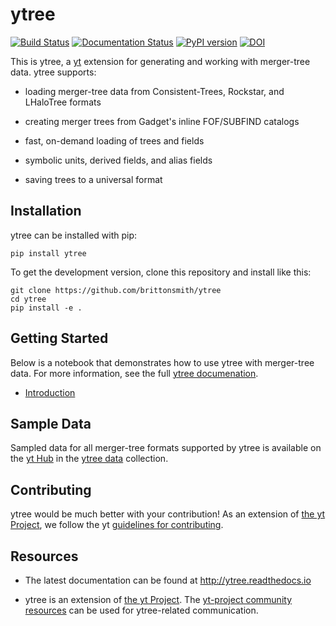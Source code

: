 # ytree

[![Build Status](https://travis-ci.org/brittonsmith/ytree.svg?branch=master)](https://travis-ci.org/brittonsmith/ytree)
[![Documentation Status](https://readthedocs.org/projects/ytree/badge/?version=master)](http://ytree.readthedocs.io/en/latest/?badge=latest)
[![PyPI version](https://badge.fury.io/py/ytree.svg)](https://badge.fury.io/py/ytree)
[![DOI](https://zenodo.org/badge/98564214.svg)](https://zenodo.org/badge/latestdoi/98564214)

This is ytree, a [yt](https://github.com/yt-project/yt) extension for generating and working with
merger-tree data.  ytree supports:

 * loading merger-tree data from Consistent-Trees, Rockstar, and LHaloTree formats

 * creating merger trees from Gadget's inline FOF/SUBFIND catalogs

 * fast, on-demand loading of trees and fields

 * symbolic units, derived fields, and alias fields

 * saving trees to a universal format

## Installation

ytree can be installed with pip:

```
pip install ytree
```

To get the development version, clone this repository and install like this:

```
git clone https://github.com/brittonsmith/ytree
cd ytree
pip install -e .
```

## Getting Started

Below is a notebook that demonstrates how to use ytree with merger-tree data.  For
more information, see the full [ytree documenation](http://ytree.readthedocs.io).

 * [Introduction](https://github.com/brittonsmith/ytree/blob/master/doc/source/notebooks/Intro_to_ytree.ipynb)

## Sample Data

Sampled data for all merger-tree formats supported by ytree is available on the
[yt Hub](https://girder.hub.yt/) in the
[ytree data](https://girder.hub.yt/#collection/59835a1ee2a67400016a2cda) collection.

## Contributing

ytree would be much better with your contribution!  As an extension of
[the yt Project](http://yt-project.org/), we follow the yt
[guidelines for contributing](https://github.com/yt-project/yt#contributing).

## Resources

 * The latest documentation can be found at http://ytree.readthedocs.io

 * ytree is an extension of [the yt Project](http://yt-project.org/). The [yt-project community resources](https://github.com/yt-project/yt#resources) can be used for ytree-related communication.

